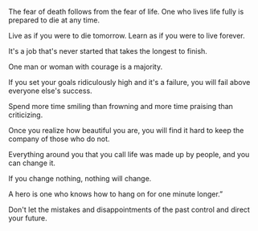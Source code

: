The fear of death follows from the fear of life. One who lives life fully is prepared to die at any time.

Live as if you were to die tomorrow. Learn as if you were to live forever.

It's a job that's never started that takes the longest to finish.

One man or woman with courage is a majority.

If you set your goals ridiculously high and it's a failure, you will fail above everyone else's success.

Spend more time smiling than frowning and more time praising than criticizing.

Once you realize how beautiful you are, you will find it hard to keep the company of those who do not.

Everything around you that you call life was made up by people, and you can change it.

If you change nothing, nothing will change.

A hero is one who knows how to hang on for one minute longer.”

Don't let the mistakes and disappointments of the past control and direct your future.